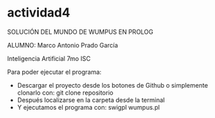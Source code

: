 # actividad4
SOLUCIÓN DEL MUNDO DE WUMPUS EN PROLOG

ALUMNO: Marco Antonio Prado García

Inteligencia Artificial
7mo ISC

Para poder ejecutar el programa:

- Descargar el proyecto desde los botones de Github o simplemente clonarlo con: git clone repositorio
- Después localizarse en la carpeta desde la terminal
- Y ejecutamos el programa con: swigpl wumpus.pl
